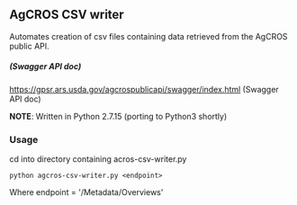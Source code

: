 ## AgCROS CSV writer 
Automates creation of csv files containing data retrieved from the AgCROS public API.

##### (Swagger API doc)
https://gpsr.ars.usda.gov/agcrospublicapi/swagger/index.html (Swagger API doc)

**NOTE**: Written in Python 2.7.15 (porting to Python3 shortly)

### Usage

cd into directory containing acros-csv-writer.py

```shell
python agcros-csv-writer.py <endpoint>
```
Where endpoint = '/Metadata/Overviews'
